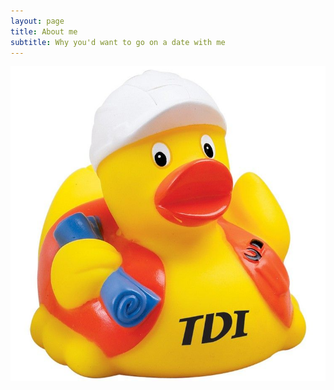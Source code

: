 ```yaml
---
layout: page
title: About me
subtitle: Why you'd want to go on a date with me
---
```


![Under construction!](/img/under-construction.jpg "We are currently under construction!")

